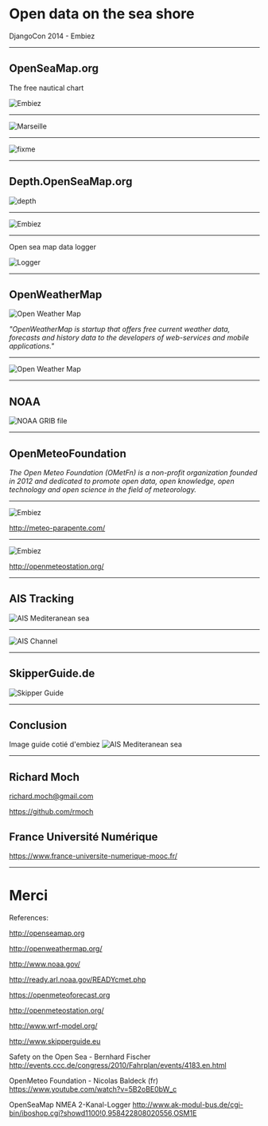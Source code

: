 Open data on the sea shore
==========================
DjangoCon 2014 - Embiez

---



OpenSeaMap.org
------------
The free nautical chart

![Embiez](images/embiez.png)


---

![Marseille](images/marseille.png)


---

![fixme](images/fixme.png)


---

Depth.OpenSeaMap.org
--------------------

![depth](images/bathymetry.png)

---

![Embiez](images/depth.png)

---

Open sea map data logger

![Logger](images/NMEAbox.png)

---


OpenWeatherMap
----------------

![Open Weather Map](images/openweathermap.png)


*"OpenWeatherMap is startup that offers free current weather data, forecasts and history data to the developers of web-services and mobile applications."*

---


![Open Weather Map](images/openweathermap2.png)


---
NOAA
----

![NOAA GRIB file](images/grib.png)

---

OpenMeteoFoundation
-------------------


*The Open Meteo Foundation (OMetFn) is a non-profit organization founded in 2012 and dedicated to promote open data, open knowledge, open technology and open science in the field of meteorology.*

---


![Embiez](images/parapente.png)

http://meteo-parapente.com/

---

![Embiez](images/sondeOMF.png)

http://openmeteostation.org/

---


AIS Tracking
---

![AIS Mediteranean sea](images/ais_mediterranee.png)

---

![AIS Channel](images/ais_manche.png)

---


SkipperGuide.de
-------------

![Skipper Guide](images/skipperguide.png)

---

Conclusion
----------

Image guide cotié d'embiez
![AIS Mediteranean sea](images/guide_embiez.png)


---

Richard Moch
------------

richard.moch@gmail.com

https://github.com/rmoch


## France Université Numérique

https://www.france-universite-numerique-mooc.fr/




---


Merci
=====

References:

http://openseamap.org

http://openweathermap.org/

http://www.noaa.gov/

http://ready.arl.noaa.gov/READYcmet.php

https://openmeteoforecast.org

http://openmeteostation.org/

http://www.wrf-model.org/

http://www.skipperguide.eu

Safety on the Open Sea - Bernhard Fischer
http://events.ccc.de/congress/2010/Fahrplan/events/4183.en.html

OpenMeteo Foundation - Nicolas Baldeck (fr)
https://www.youtube.com/watch?v=5B2oBE0bW_c

OpenSeaMap NMEA 2-Kanal-Logger
http://www.ak-modul-bus.de/cgi-bin/iboshop.cgi?showd1100!0,958422808020556,OSM1E